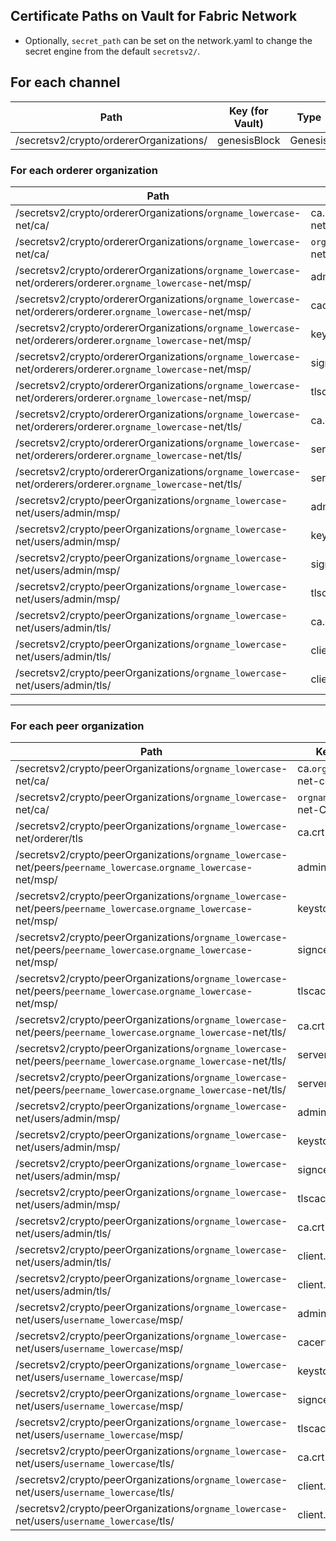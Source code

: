 Certificate Paths on Vault for Fabric Network
---------------------------------------------

* Optionally, `secret_path` can be set on the network.yaml to change the secret engine from the default `secretsv2/`.

## For each channel
| Path                                                                       | Key (for Vault)                  | Type        |
|-----------------------------------------------------------------------------------------------------------|-------------------------------------|-------------|
| /secretsv2/crypto/ordererOrganizations/                                                                      | genesisBlock         | Genesis     |

### For each orderer organization

| Path                                                                       | Key (for Vault)                  | Type        |
|-----------------------------------------------------------------------------------------------------------|-------------------------------------|-------------|
| /secretsv2/crypto/ordererOrganizations/`orgname_lowercase`-net/ca/                                           | ca.`orgname_lowercase`-net-cert.pem | Certificate |
| /secretsv2/crypto/ordererOrganizations/`orgname_lowercase`-net/ca/                                           | `orgname_lowercase`-net-CA.key      | Private key |
| /secretsv2/crypto/ordererOrganizations/`orgname_lowercase`-net/orderers/orderer.`orgname_lowercase`-net/msp/ | admincerts                          | Certificate |
| /secretsv2/crypto/ordererOrganizations/`orgname_lowercase`-net/orderers/orderer.`orgname_lowercase`-net/msp/ | cacerts                             | Certificate |
| /secretsv2/crypto/ordererOrganizations/`orgname_lowercase`-net/orderers/orderer.`orgname_lowercase`-net/msp/ | keystore                            | Certificate |
| /secretsv2/crypto/ordererOrganizations/`orgname_lowercase`-net/orderers/orderer.`orgname_lowercase`-net/msp/ | signcerts                           | Certificate |
| /secretsv2/crypto/ordererOrganizations/`orgname_lowercase`-net/orderers/orderer.`orgname_lowercase`-net/msp/ | tlscacerts                          | Certificate |
| /secretsv2/crypto/ordererOrganizations/`orgname_lowercase`-net/orderers/orderer.`orgname_lowercase`-net/tls/ | ca.crt                              | Certificate |
| /secretsv2/crypto/ordererOrganizations/`orgname_lowercase`-net/orderers/orderer.`orgname_lowercase`-net/tls/ | server.key                          | Private key |
| /secretsv2/crypto/ordererOrganizations/`orgname_lowercase`-net/orderers/orderer.`orgname_lowercase`-net/tls/ | server.crt                          | Certificate |
| /secretsv2/crypto/peerOrganizations/`orgname_lowercase`-net/users/admin/msp/                                 | admincerts                          | Certificate |
| /secretsv2/crypto/peerOrganizations/`orgname_lowercase`-net/users/admin/msp/                                 | keystore                            | Certificate |
| /secretsv2/crypto/peerOrganizations/`orgname_lowercase`-net/users/admin/msp/                                 | signcerts                           | Certificate |
| /secretsv2/crypto/peerOrganizations/`orgname_lowercase`-net/users/admin/msp/                                 | tlscacerts                          | Certificate |
| /secretsv2/crypto/peerOrganizations/`orgname_lowercase`-net/users/admin/tls/                                 | ca.crt                              | Certificate |
| /secretsv2/crypto/peerOrganizations/`orgname_lowercase`-net/users/admin/tls/                                 | client.crt                          | Certificate |
| /secretsv2/crypto/peerOrganizations/`orgname_lowercase`-net/users/admin/tls/                                 | client.key                          | Private Key |

-------------------------------
### For each peer organization

| Path                                                                           | Key (for Vault)                    | Type        |
|------------------------------------------------------------------------------------------------------------------|-------------------------------------|-------------|
| /secretsv2/crypto/peerOrganizations/`orgname_lowercase`-net/ca/                                                     | ca.`orgname_lowercase`-net-cert.pem | Certificate |
| /secretsv2/crypto/peerOrganizations/`orgname_lowercase`-net/ca/                                                     | `orgname_lowercase`-net-CA.key      | Private key |
| /secretsv2/crypto/peerOrganizations/`orgname_lowercase`-net/orderer/tls                                             | ca.crt                              | Certificate |
| /secretsv2/crypto/peerOrganizations/`orgname_lowercase`-net/peers/`peername_lowercase`.`orgname_lowercase`-net/msp/ | admincerts                          | Certificate |
| /secretsv2/crypto/peerOrganizations/`orgname_lowercase`-net/peers/`peername_lowercase`.`orgname_lowercase`-net/msp/ | keystore                            | Certificate |
| /secretsv2/crypto/peerOrganizations/`orgname_lowercase`-net/peers/`peername_lowercase`.`orgname_lowercase`-net/msp/ | signcerts                           | Certificate |
| /secretsv2/crypto/peerOrganizations/`orgname_lowercase`-net/peers/`peername_lowercase`.`orgname_lowercase`-net/msp/ | tlscacerts                          | Certificate |
| /secretsv2/crypto/peerOrganizations/`orgname_lowercase`-net/peers/`peername_lowercase`.`orgname_lowercase`-net/tls/ | ca.crt                              | Certificate |
| /secretsv2/crypto/peerOrganizations/`orgname_lowercase`-net/peers/`peername_lowercase`.`orgname_lowercase`-net/tls/ | server.key                          | Private key |
| /secretsv2/crypto/peerOrganizations/`orgname_lowercase`-net/peers/`peername_lowercase`.`orgname_lowercase`-net/tls/ | server.crt                          | Certificate |
| /secretsv2/crypto/peerOrganizations/`orgname_lowercase`-net/users/admin/msp/                                        | admincerts                          | Certificate |
| /secretsv2/crypto/peerOrganizations/`orgname_lowercase`-net/users/admin/msp/                                        | keystore                            | Certificate |
| /secretsv2/crypto/peerOrganizations/`orgname_lowercase`-net/users/admin/msp/                                        | signcerts                           | Certificate |
| /secretsv2/crypto/peerOrganizations/`orgname_lowercase`-net/users/admin/msp/                                        | tlscacerts                          | Certificate |
| /secretsv2/crypto/peerOrganizations/`orgname_lowercase`-net/users/admin/tls/                                        | ca.crt                              | Certificate |
| /secretsv2/crypto/peerOrganizations/`orgname_lowercase`-net/users/admin/tls/                                        | client.crt                          | Certificate |
| /secretsv2/crypto/peerOrganizations/`orgname_lowercase`-net/users/admin/tls/                                        | client.key                          | Private Key |
| /secretsv2/crypto/peerOrganizations/`orgname_lowercase`-net/users/`username_lowercase`/msp/                         | admincerts                          | Certificate |
| /secretsv2/crypto/peerOrganizations/`orgname_lowercase`-net/users/`username_lowercase`/msp/                         | cacerts                             | Certificate |
| /secretsv2/crypto/peerOrganizations/`orgname_lowercase`-net/users/`username_lowercase`/msp/                         | keystore                            | Certificate |
| /secretsv2/crypto/peerOrganizations/`orgname_lowercase`-net/users/`username_lowercase`/msp/                         | signcerts                           | Certificate |
| /secretsv2/crypto/peerOrganizations/`orgname_lowercase`-net/users/`username_lowercase`/msp/                         | tlscacerts                          | Certificate |
| /secretsv2/crypto/peerOrganizations/`orgname_lowercase`-net/users/`username_lowercase`/tls/                         | ca.crt                              | Certificate |
| /secretsv2/crypto/peerOrganizations/`orgname_lowercase`-net/users/`username_lowercase`/tls/                         | client.crt                          | Certificate |
| /secretsv2/crypto/peerOrganizations/`orgname_lowercase`-net/users/`username_lowercase`/tls/                         | client.key                          | Private Key |
